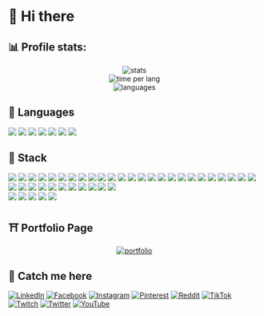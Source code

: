 # 🦋 Hi there

## 📊 Profile stats: 
<p align="center"> 
  <img src = "https://github-readme-streak-stats.herokuapp.com/?user=rilaxik&theme=dracula&hide_border=false" alt="stats"> <br />
  <img src = "https://github-readme-stats.vercel.app/api/wakatime?username=rilaxik&theme=dracula" alt="time per lang"> <br />
  <img src = "https://github-readme-stats.vercel.app/api/top-langs/?username=rilaxik&theme=dracula&layout=compact&langs_count=8" alt="languages">
</p>


## 🐛 Languages
<p>
  <img src = "https://img.shields.io/badge/typescript-%23007ACC.svg?style=for-the-badge&logo=typescript&logoColor=white">
  <img src = "https://img.shields.io/badge/javascript-%23323330.svg?style=for-the-badge&logo=javascript&logoColor=%23F7DF1E">
  <img src = "https://img.shields.io/badge/java-%23ED8B00.svg?style=for-the-badge&logo=openjdk&logoColor=black">
  <img src = "https://img.shields.io/badge/c++-%2300599C.svg?style=for-the-badge&logo=c%2B%2B&logoColor=white">
  <img src = "https://img.shields.io/badge/php-%23777BB4.svg?style=for-the-badge&logo=php&logoColor=white">
  <img src = "https://img.shields.io/badge/python-3776AB.svg?style=for-the-badge&logo=python&logoColor=white">
  <img src = "https://img.shields.io/badge/gdscript-478CBF?style=for-the-badge&logo=godotengine&logoColor=white">
</p>


## 🧳 Stack
<p>
  <img src = "https://img.shields.io/badge/html5-%23E34F26.svg?style=for-the-badge&logo=html5&logoColor=white">
  <img src = "https://img.shields.io/badge/css3-%231572B6.svg?style=for-the-badge&logo=css3&logoColor=white">
  <img src = "https://img.shields.io/badge/react-%2320232a.svg?style=for-the-badge&logo=react&logoColor=%2361DAFB">
  <img src = "https://img.shields.io/badge/React_Router-CA4245?style=for-the-badge&logo=react-router&logoColor=white">
  <img src = "https://img.shields.io/badge/angular.js-%23E23237.svg?style=for-the-badge&logo=angularjs&logoColor=white">
  <img src = "https://img.shields.io/badge/redux-%23593d88.svg?style=for-the-badge&logo=redux&logoColor=white">
  <img src = "https://img.shields.io/badge/Zustand-663b06?style=for-the-badge">
  <img src = "https://img.shields.io/badge/SASS-hotpink.svg?style=for-the-badge&logo=SASS&logoColor=white">
  <img src = "https://img.shields.io/badge/tailwindcss-%2338B2AC.svg?style=for-the-badge&logo=tailwind-css&logoColor=white">
  <img src = "https://img.shields.io/badge/-AntDesign-%230170FE?style=for-the-badge&logo=ant-design&logoColor=white">
  <img src = "https://img.shields.io/badge/bootstrap-%238511FA.svg?style=for-the-badge&logo=bootstrap&logoColor=white">
  <img src = "https://img.shields.io/badge/zod-3E67B1.svg?style=for-the-badge&logo=zod&logoColor=white">
  <img src = "https://img.shields.io/badge/express-000000.svg?style=for-the-badge&logo=express&logoColor=white">
  <img src = "https://img.shields.io/badge/Electron-191970?style=for-the-badge&logo=Electron&logoColor=white">
  <img src = "https://img.shields.io/badge/jquery-%230769AD.svg?style=for-the-badge&logo=jquery&logoColor=white">
  <img src = "https://img.shields.io/badge/discordjs-5865F2?style=for-the-badge">
  <img src = "https://img.shields.io/badge/docker-%230db7ed.svg?style=for-the-badge&logo=docker&logoColor=white">
  <img src = "https://img.shields.io/badge/vite-%23646CFF.svg?style=for-the-badge&logo=vite&logoColor=white">
  <img src = "https://img.shields.io/badge/vercel-%23000000.svg?style=for-the-badge&logo=vercel&logoColor=white">
  <img src = "https://img.shields.io/badge/Babel-F9DC3e?style=for-the-badge&logo=babel&logoColor=black">
  <img src = "https://img.shields.io/badge/webpack-%238DD6F9.svg?style=for-the-badge&logo=webpack&logoColor=black">
  <img src = "https://img.shields.io/badge/Git-fc6d26?style=for-the-badge&logo=git&logoColor=white">
  <img src = "https://img.shields.io/badge/CMake-%23008FBA.svg?style=for-the-badge&logo=cmake&logoColor=white">
  <img src = "https://img.shields.io/badge/MongoDB-%234ea94b.svg?style=for-the-badge&logo=mongodb&logoColor=white">
  <img src = "https://img.shields.io/badge/sqlite-%2307405e.svg?style=for-the-badge&logo=sqlite&logoColor=white">
  <img src = "https://img.shields.io/badge/heroku-%23430098.svg?style=for-the-badge&logo=heroku&logoColor=white">
  <img src = "https://img.shields.io/badge/github%20pages-121013?style=for-the-badge&logo=github&logoColor=white">
  <img src = "https://img.shields.io/badge/GoogleCloud-%234285F4.svg?style=for-the-badge&logo=google-cloud&logoColor=white">
  <img src = "https://img.shields.io/badge/node.js-6DA55F?style=for-the-badge&logo=node.js&logoColor=white">
  <img src = "https://img.shields.io/badge/NODEMON-%23323330.svg?style=for-the-badge&logo=nodemon&logoColor=%BBDEAD">
  <img src = "https://img.shields.io/badge/NPM-%23CB3837.svg?style=for-the-badge&logo=npm&logoColor=white">
  <img src = "https://img.shields.io/badge/pnpm-%234a4a4a.svg?style=for-the-badge&logo=pnpm&logoColor=f69220">
  <img src = "https://img.shields.io/badge/ESLint-4B3263?style=for-the-badge&logo=eslint&logoColor=white">
  <img src = "https://img.shields.io/badge/markdown-%23000000.svg?style=for-the-badge&logo=markdown&logoColor=white">
  <img src = "https://img.shields.io/badge/PowerShell-%235391FE.svg?style=for-the-badge&logo=powershell&logoColor=white">
  <img src = "https://img.shields.io/badge/batch-888.svg?style=for-the-badge">

  <br />

  <img src = "https://img.shields.io/badge/figma-%23F24E1E.svg?style=for-the-badge&logo=figma&logoColor=black">
  <img src = "https://img.shields.io/badge/Aseprite-FFFFFF?style=for-the-badge&logo=Aseprite&logoColor=#7D929E">
  <img src = "https://img.shields.io/badge/adobe%20illustrator-%23FF9A00.svg?style=for-the-badge&logo=adobe%20illustrator&logoColor=black">
  <img src = "https://img.shields.io/badge/adobe%20photoshop-%2331A8FF.svg?style=for-the-badge&logo=adobe%20photoshop&logoColor=black">
  <img src = "https://img.shields.io/badge/Adobe%20Premiere%20Pro-9999FF.svg?style=for-the-badge&logo=Adobe%20Premiere%20Pro&logoColor=black">
</p>


## ⛩️ Portfolio Page
<p align="center"><a href="https://rilaxik.github.io/"> <img src="https://github-readme-stats.vercel.app/api/pin/?username=rilaxik&repo=rilaxik.github.io&theme=dracula" alt="portfolio" /> </a></p>

## 🔗 Catch me here
[![LinkedIn](https://img.shields.io/badge/LinkedIn-%230077B5.svg?logo=linkedin&logoColor=white)](https://linkedin.com/in/danylo-halyk-378ab7263)
[![Facebook](https://img.shields.io/badge/Facebook-%231877F2.svg?logo=Facebook&logoColor=white)](https://facebook.com/danyarilaxik)
[![Instagram](https://img.shields.io/badge/Instagram-%23E4405F.svg?logo=Instagram&logoColor=white)](https://instagram.com/rilaxik)
[![Pinterest](https://img.shields.io/badge/Pinterest-%23E60023.svg?logo=Pinterest&logoColor=white)](https://pinterest.com/rilaxik)
[![Reddit](https://img.shields.io/badge/Reddit-%23FF4500.svg?logo=Reddit&logoColor=white)](https://reddit.com/user/rilaxik)
[![TikTok](https://img.shields.io/badge/TikTok-%23000000.svg?logo=TikTok&logoColor=white)](https://tiktok.com/@rilaxik420)
[![Twitch](https://img.shields.io/badge/Twitch-%239146FF.svg?logo=Twitch&logoColor=white)](https://twitch.tv/rilaxik_)
[![Twitter](https://img.shields.io/badge/Twitter-%231DA1F2.svg?logo=Twitter&logoColor=white)](https://twitter.com/rilaxikk)
[![YouTube](https://img.shields.io/badge/YouTube-%23FF0000.svg?logo=YouTube&logoColor=white)](https://youtube.com/@rilaxikk) 



[BADGES SOURCE]: # (https://shields.io/badges)
[STATS GENERATOR]: # (https://github.com/anuraghazra/github-readme-stats)
[ICONS SOURCE]: # (https://simpleicons.org/)
[ICONS GENERATOR]: # (https://gprm.itsvg.in/)
[SNAKE]: # (https://github.com/Platane/snk)
